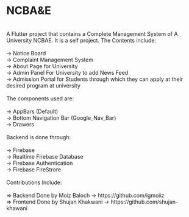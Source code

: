 # NCBA&E
<br>
A Flutter project that contains a Complete Management System of A University NCBAE. It is a self project. The Contents include:<br>
<br>
-> Notice Board <br>
-> Complaint Management System<br>
-> About Page for University<br>
-> Admin Panel For University to add News Feed<br>
-> Admission Portal for Students through which they can apply at their desired program at university<br>
<br>
The components used are:<br>
<br>
-> AppBars (Default)<br>
-> Bottom Navigation Bar (Google_Nav_Bar)<br>
-> Drawers<br>
<br>
Backend is done through:<br>
<br>
-> Firebase<br>
-> Realtime Firebase Database<br>
-> Firebase Authentication<br>
-> Firebase FireStrore<br>
<br>
Contributions Include:<br>
<br>
=> Backend Done by Moiz Baloch -> https://github.com/igmoiiz<br>
=> Frontend Done by Shujan Khakwani -> https://github.com/shujan-khawani<br>
